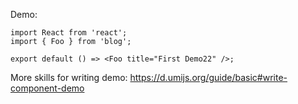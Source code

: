 Demo:

```tsx
import React from 'react';
import { Foo } from 'blog';

export default () => <Foo title="First Demo22" />;
```

More skills for writing demo: https://d.umijs.org/guide/basic#write-component-demo
